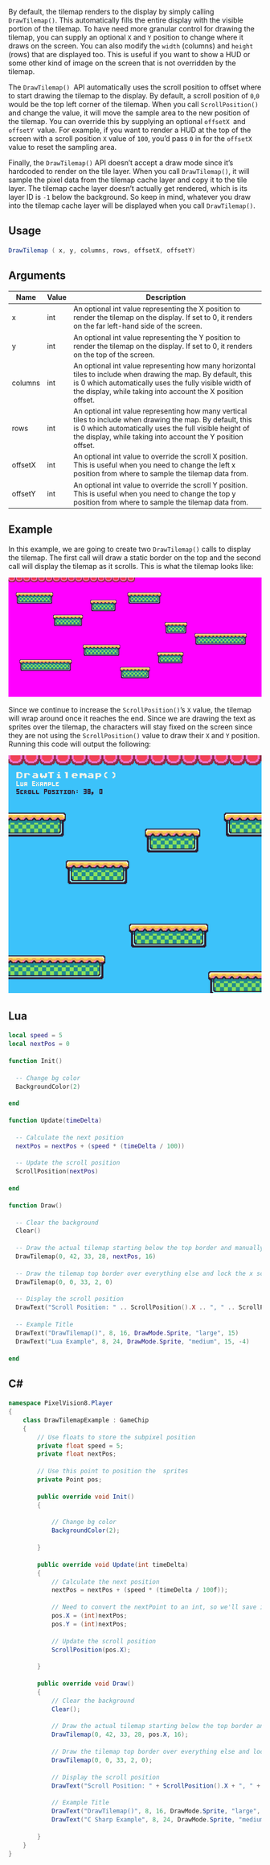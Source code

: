 By default, the tilemap renders to the display by simply calling `DrawTilemap()`. This automatically fills the entire display with the visible portion of the tilemap. To have need more granular control for drawing the tilemap, you can supply an optional `X` and `Y` position to change where it draws on the screen. You can also modify the `width` (columns) and `height `(rows) that are displayed too. This is useful if you want to show a HUD or some other kind of image on the screen that is not overridden by the tilemap. 

The `DrawTilemap() `API automatically uses the scroll position to offset where to start drawing the tilemap to the display. By default, a scroll position of `0`,`0` would be the top left corner of the tilemap. When you call `ScrollPosition()` and change the value, it will move the sample area to the new position of the tilemap. You can override this by supplying an optional `offsetX `and `offsetY `value. For example, if you want to render a HUD at the top of the screen with a scroll position `X` value of `100`, you’d pass `0` in for the `offsetX `value to reset the sampling area.

Finally, the `DrawTilemap()` API doesn’t accept a draw mode since it’s hardcoded to render on the tile layer. When you call `DrawTilemap()`, it will sample the pixel data from the tilemap cache layer and copy it to the tile layer. The tilemap cache layer doesn’t actually get rendered, which is its layer ID is `-1` below the background. So keep in mind, whatever you draw into the tilemap cache layer will be displayed when you call `DrawTilemap()`.

## Usage

```csharp
DrawTilemap ( x, y, columns, rows, offsetX, offsetY)
```

## Arguments

| Name    | Value | Description                                                                                                                                                                                                                             |
|---------|-------|-----------------------------------------------------------------------------------------------------------------------------------------------------------------------------------------------------------------------------------------|
| x       | int   | An optional int value representing the X position to render the tilemap on the display\. If set to 0, it renders on the far left\-hand side of the screen\.                                                                             |
| y       | int   | An optional int value representing the Y position to render the tilemap on the display\. If set to 0, it renders on the top of the screen\.                                                                                             |
| columns | int   | An optional int value representing how many horizontal tiles to include when drawing the map\. By default, this is 0 which automatically uses the fully visible width of the display, while taking into account the X position offset\. |
| rows    | int   | An optional int value representing how many vertical tiles to include when drawing the map\. By default, this is 0 which automatically uses the full visible height of the display, while taking into account the Y position offset\.   |
| offsetX | int   | An optional int value to override the scroll X position\. This is useful when you need to change the left x position from where to sample the tilemap data from\.                                                                       |
| offsetY | int   | An optional int value to override the scroll Y position\. This is useful when you need to change the top y position from where to sample the tilemap data from\.                                                                        |

## Example

In this example, we are going to create two `DrawTilemap()` calls to display the tilemap. The first call will draw a static border on the top and the second call will display the tilemap as it scrolls. This is what the tilemap looks like:

![image alt text](images/DrawTilemap.png)

Since we continue to increase the `ScrollPosition()`’s `X` value, the tilemap will wrap around once it reaches the end. Since we are drawing the text as sprites over the tilemap, the characters will stay fixed on the screen since they are not using the `ScrollPosition()` value to draw their `X` and `Y` position. Running this code will output the following:

![image alt text](Images/DrawTilemapOutput.png)

## Lua

```lua
local speed = 5
local nextPos = 0

function Init()
  
  -- Change bg color
  BackgroundColor(2)

end

function Update(timeDelta)

  -- Calculate the next position
  nextPos = nextPos + (speed * (timeDelta / 100))

  -- Update the scroll position
  ScrollPosition(nextPos)

end

function Draw()

  -- Clear the background
  Clear()

  -- Draw the actual tilemap starting below the top border and manually adjust the scroll offset values
  DrawTilemap(0, 42, 33, 28, nextPos, 16)

  -- Draw the tilemap top border over everything else and lock the x scroll value
  DrawTilemap(0, 0, 33, 2, 0)

  -- Display the scroll position
  DrawText("Scroll Position: " .. ScrollPosition().X .. ", " .. ScrollPosition().Y, 8, 32, DrawMode.Sprite, "medium", 0, -4)

  -- Example Title
  DrawText("DrawTilemap()", 8, 16, DrawMode.Sprite, "large", 15)
  DrawText("Lua Example", 8, 24, DrawMode.Sprite, "medium", 15, -4)

end
```



## C#

```csharp
namespace PixelVision8.Player
{
    class DrawTilemapExample : GameChip
    {
        // Use floats to store the subpixel position
        private float speed = 5;
        private float nextPos;

        // Use this point to position the  sprites
        private Point pos;

        public override void Init()
        {

            // Change bg color
            BackgroundColor(2);
            
        }

        public override void Update(int timeDelta)
        {
            // Calculate the next position
            nextPos = nextPos + (speed * (timeDelta / 100f));

            // Need to convert the nextPoint to an int, so we'll save it in a point
            pos.X = (int)nextPos;
            pos.Y = (int)nextPos;

            // Update the scroll position
            ScrollPosition(pos.X);

        }

        public override void Draw()
        {
            // Clear the background
            Clear();

            // Draw the actual tilemap starting below the top border and manually adjust the scroll offset values
            DrawTilemap(0, 42, 33, 28, pos.X, 16);

            // Draw the tilemap top border over everything else and lock the x scroll value
            DrawTilemap(0, 0, 33, 2, 0);

            // Display the scroll position
            DrawText("Scroll Position: " + ScrollPosition().X + ", " + ScrollPosition().Y, 8, 32, DrawMode.Sprite, "medium", 0, -4);

            // Example Title
            DrawText("DrawTilemap()", 8, 16, DrawMode.Sprite, "large", 15);
            DrawText("C Sharp Example", 8, 24, DrawMode.Sprite, "medium", 15, -4);

        }
    }
}
```

